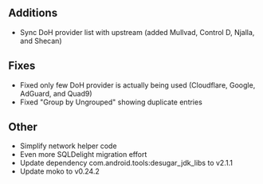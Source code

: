 <!-- Formatting
## Additions  ?? New features

## Changes  ?? Behaviour changes

## Fixes  ?? Bugfixes

## Translation  ?? translation changes/updates

## Other  ?? Technical stuff, what happened behind the scene
-->
## Additions
- Sync DoH provider list with upstream (added Mullvad, Control D, Njalla, and Shecan)

## Fixes
- Fixed only few DoH provider is actually being used (Cloudflare, Google, AdGuard, and Quad9)
- Fixed "Group by Ungrouped" showing duplicate entries

## Other
- Simplify network helper code
- Even more SQLDelight migration effort
- Update dependency com.android.tools:desugar_jdk_libs to v2.1.1
- Update moko to v0.24.2
